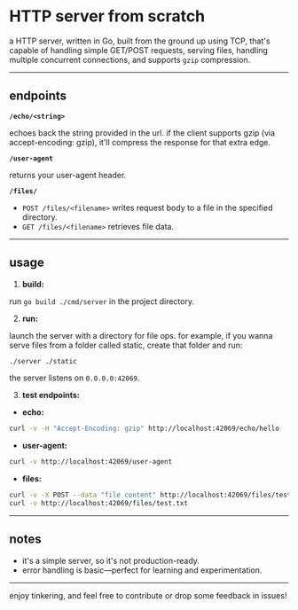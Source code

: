 # HTTP server from scratch 

a HTTP server, written in Go, built from the ground up using TCP, that's capable of handling simple GET/POST requests, serving files, handling multiple concurrent connections, and supports `gzip` compression.

---


## endpoints 
 

**`/echo/<string>`** 

echoes back the string provided in the url. if the client supports gzip (via accept-encoding: gzip), it'll compress the response for that extra edge.
 

**`/user-agent`** 

returns your user-agent header.


**`/files/`**  
  - `POST /files/<filename>` writes request body to a file in the specified directory.
  - `GET /files/<filename>` retrieves file data. 

---

## usage 
 
1. **build:** 

run `go build ./cmd/server` in the project directory.
 
2. **run:**

launch the server with a directory for file ops. for example, if you wanna serve files from a folder called static, create that folder and run:

```bash
./server ./static
```
the server listens on `0.0.0.0:42069`.
 
3. **test endpoints:**  
  - **echo:** 

```bash
curl -v -H "Accept-Encoding: gzip" http://localhost:42069/echo/hello
```
  - **user-agent:** 
```bash
curl -v http://localhost:42069/user-agent
```
  - **files:** 
```bash
curl -v -X POST --data "file content" http://localhost:42069/files/test.txt
curl -v http://localhost:42069/files/test.txt
```

---

## notes 
- it's a simple server, so it's not production-ready.
- error handling is basic—perfect for learning and experimentation.

---

enjoy tinkering, and feel free to contribute or drop some feedback in issues!
